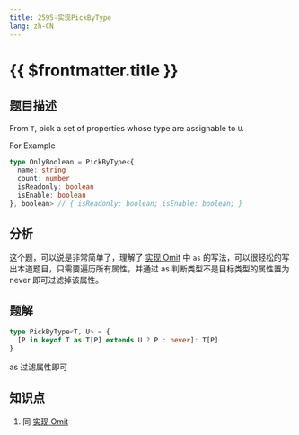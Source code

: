 ```yaml
---
title: 2595-实现PickByType
lang: zh-CN
---
```


# {{ $frontmatter.title }}

## 题目描述

From `T`, pick a set of properties whose type are assignable to `U`.

For Example

```typescript
type OnlyBoolean = PickByType<{
  name: string
  count: number
  isReadonly: boolean
  isEnable: boolean
}, boolean> // { isReadonly: boolean; isEnable: boolean; }
```

## 分析

这个题，可以说是非常简单了，理解了 [实现 Omit](/medium/3-实现Omit.md) 中 `as` 的写法，可以很轻松的写出本道题目，只需要遍历所有属性，并通过 as 判断类型不是目标类型的属性置为 never 即可过滤掉该属性。

## 题解

```ts
type PickByType<T, U> = {
  [P in keyof T as T[P] extends U ? P : never]: T[P] 
}
```

as 过滤属性即可

## 知识点

1. 同 [实现 Omit](/medium/3-实现Omit.md)

